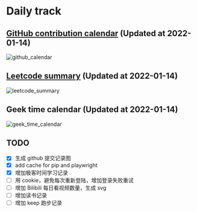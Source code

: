 # Daily track

## [GitHub contribution calendar](https://github.com/j178) (Updated at 2022-01-14)
![github_calendar](https://s2.loli.net/2022/01/14/EVnfkoABSygjNRT.png)

## [Leetcode summary](https://leetcode-cn.com/u/j178) (Updated at 2022-01-14)
![leetcode_summary](https://s2.loli.net/2022/01/14/fA5sIe81qrdkjPS.png)

## Geek time calendar (Updated at 2022-01-14)
![geek_time_calendar](https://s2.loli.net/2022/01/14/gWi4NcI9EAxXSaM.png)


## TODO
- [x] 生成 github 提交记录图
- [x] add cache for pip and playwright
- [x] 增加极客时间学习记录
- [ ] 用 cookie，避免每次重新登陆，增加登录失败重试
- [ ] 增加 Bilibili 每日看视频数量，生成 svg
- [ ] 增加读书记录
- [ ] 增加 keep 跑步记录

